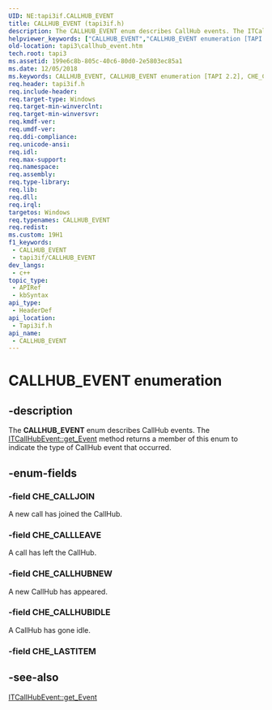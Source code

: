 ```yaml
---
UID: NE:tapi3if.CALLHUB_EVENT
title: CALLHUB_EVENT (tapi3if.h)
description: The CALLHUB_EVENT enum describes CallHub events. The ITCallHubEvent::get_Event method returns a member of this enum to indicate the type of CallHub event that occurred.
helpviewer_keywords: ["CALLHUB_EVENT","CALLHUB_EVENT enumeration [TAPI 2.2]","CHE_CALLHUBIDLE","CHE_CALLHUBNEW","CHE_CALLJOIN","CHE_CALLLEAVE","_tapi3_callhub_event","tapi3.callhub_event","tapi3if/CALLHUB_EVENT","tapi3if/CHE_CALLHUBIDLE","tapi3if/CHE_CALLHUBNEW","tapi3if/CHE_CALLJOIN","tapi3if/CHE_CALLLEAVE"]
old-location: tapi3\callhub_event.htm
tech.root: tapi3
ms.assetid: 199e6c8b-805c-40c6-80d0-2e5803ec85a1
ms.date: 12/05/2018
ms.keywords: CALLHUB_EVENT, CALLHUB_EVENT enumeration [TAPI 2.2], CHE_CALLHUBIDLE, CHE_CALLHUBNEW, CHE_CALLJOIN, CHE_CALLLEAVE, _tapi3_callhub_event, tapi3.callhub_event, tapi3if/CALLHUB_EVENT, tapi3if/CHE_CALLHUBIDLE, tapi3if/CHE_CALLHUBNEW, tapi3if/CHE_CALLJOIN, tapi3if/CHE_CALLLEAVE
req.header: tapi3if.h
req.include-header: 
req.target-type: Windows
req.target-min-winverclnt: 
req.target-min-winversvr: 
req.kmdf-ver: 
req.umdf-ver: 
req.ddi-compliance: 
req.unicode-ansi: 
req.idl: 
req.max-support: 
req.namespace: 
req.assembly: 
req.type-library: 
req.lib: 
req.dll: 
req.irql: 
targetos: Windows
req.typenames: CALLHUB_EVENT
req.redist: 
ms.custom: 19H1
f1_keywords:
 - CALLHUB_EVENT
 - tapi3if/CALLHUB_EVENT
dev_langs:
 - c++
topic_type:
 - APIRef
 - kbSyntax
api_type:
 - HeaderDef
api_location:
 - Tapi3if.h
api_name:
 - CALLHUB_EVENT
---
```


# CALLHUB_EVENT enumeration


## -description

The 
<b>CALLHUB_EVENT</b> enum describes CallHub events. The 
<a href="https://docs.microsoft.com/windows/desktop/api/tapi3if/nf-tapi3if-itcallhubevent-get_event">ITCallHubEvent::get_Event</a> method returns a member of this enum to indicate the type of CallHub event that occurred.

## -enum-fields

### -field CHE_CALLJOIN

A new call has joined the CallHub.

### -field CHE_CALLLEAVE

A call has left the CallHub.

### -field CHE_CALLHUBNEW

A new CallHub has appeared.

### -field CHE_CALLHUBIDLE

A CallHub has gone idle.

### -field CHE_LASTITEM

## -see-also

<a href="https://docs.microsoft.com/windows/desktop/api/tapi3if/nf-tapi3if-itcallhubevent-get_event">ITCallHubEvent::get_Event</a>

